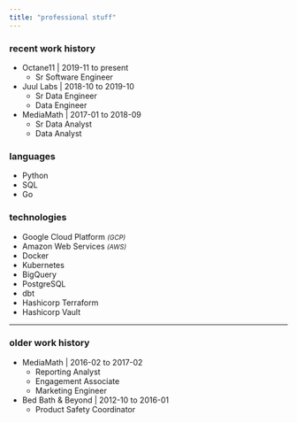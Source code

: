 ```yaml
---
title: "professional stuff"
---
```


### recent work history

* Octane11 | <date>2019-11 to present</date>
    * Sr Software Engineer
* Juul Labs | <date>2018-10 to 2019-10</date>
    * Sr Data Engineer
    * Data Engineer
* MediaMath | <date>2017-01 to 2018-09</date>
    * Sr Data Analyst
    * Data Analyst

### languages

* Python
* SQL
* Go

### technologies

* Google Cloud Platform <small>*(GCP)*</small>
* Amazon Web Services <small>*(AWS)*</small>
* Docker
* Kubernetes
* BigQuery
* PostgreSQL
* dbt
* Hashicorp Terraform
* Hashicorp Vault

---

### older work history

* MediaMath | <date>2016-02 to 2017-02</date>
    * Reporting Analyst
    * Engagement Associate
    * Marketing Engineer
* Bed Bath & Beyond | <date>2012-10 to 2016-01</date>
    * Product Safety Coordinator
